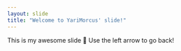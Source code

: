 ```yaml
---
layout: slide
title: "Welcome to YariMorcus' slide!"
---
```

This is my awesome slide :tada:
Use the left arrow to go back!
